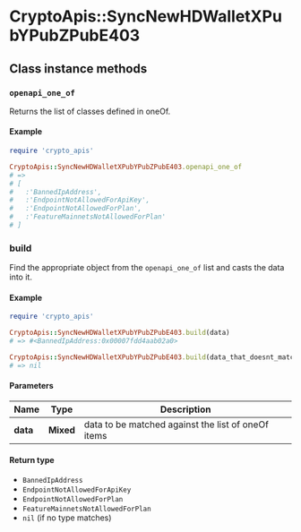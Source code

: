 # CryptoApis::SyncNewHDWalletXPubYPubZPubE403

## Class instance methods

### `openapi_one_of`

Returns the list of classes defined in oneOf.

#### Example

```ruby
require 'crypto_apis'

CryptoApis::SyncNewHDWalletXPubYPubZPubE403.openapi_one_of
# =>
# [
#   :'BannedIpAddress',
#   :'EndpointNotAllowedForApiKey',
#   :'EndpointNotAllowedForPlan',
#   :'FeatureMainnetsNotAllowedForPlan'
# ]
```

### build

Find the appropriate object from the `openapi_one_of` list and casts the data into it.

#### Example

```ruby
require 'crypto_apis'

CryptoApis::SyncNewHDWalletXPubYPubZPubE403.build(data)
# => #<BannedIpAddress:0x00007fdd4aab02a0>

CryptoApis::SyncNewHDWalletXPubYPubZPubE403.build(data_that_doesnt_match)
# => nil
```

#### Parameters

| Name | Type | Description |
| ---- | ---- | ----------- |
| **data** | **Mixed** | data to be matched against the list of oneOf items |

#### Return type

- `BannedIpAddress`
- `EndpointNotAllowedForApiKey`
- `EndpointNotAllowedForPlan`
- `FeatureMainnetsNotAllowedForPlan`
- `nil` (if no type matches)

